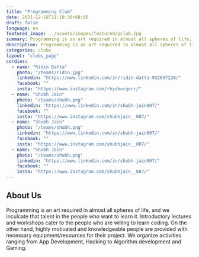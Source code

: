 ```yaml
---
title: "Programming Club"
date: 2021-12-18T11:10:36+08:00
draft: false
language: en
featured_image: ../assets/images/featured/pclub.jpg
summary: Programming is an art required in almost all spheres of life, and we inculcate that talent in the people who want to learn it. Introductory lectures and workshops cater to the people who are willing to learn coding. On the other hand, highly motivated and knowledgeable people are provided with necessary equipment/resources for their project. We organize activities ranging from App Development, Hacking to Algorithm development and Gaming.
description: Programming is an art required in almost all spheres of life, and we inculcate that talent in the people who want to learn it. Introductory lectures and workshops cater to the people who are willing to learn coding. On the other hand, highly motivated and knowledgeable people are provided with necessary equipment/resources for their project. We organize activities ranging from App Development, Hacking to Algorithm development and Gaming.
categories: clubs
layout: "clubs_page"
cordies:
  - name: "Ridin Datta"
    photo: "/teams/ridin.jpg"
    linkedin: "https://www.linkedin.com/in/ridin-datta-932697226/"
    facebook: ""
    insta: "https://www.instagram.com/rhydburgerr/"
  - name: "Shubh Jain"
    photo: "/teams/shubh.png"
    linkedin: "https://www.linkedin.com/in/shubh-jain007/"
    facebook: ""
    insta: "https://www.instagram.com/shubhjain__007/"
  - name: "Shubh Jain"
    photo: "/teams/shubh.png"
    linkedin: "https://www.linkedin.com/in/shubh-jain007/"
    facebook: ""
    insta: "https://www.instagram.com/shubhjain__007/"
  - name: "Shubh Jain"
    photo: "/teams/shubh.png"
    linkedin: "https://www.linkedin.com/in/shubh-jain007/"
    facebook: ""
    insta: "https://www.instagram.com/shubhjain__007/"
---
```


## About Us

Programming is an art required in almost all spheres of life, and we inculcate that talent in the people who want to learn it. Introductory lectures and workshops cater to the people who are willing to learn coding. On the other hand, highly motivated and knowledgeable people are provided with necessary equipment/resources for their project. We organize activities ranging from App Development, Hacking to Algorithm development and Gaming.